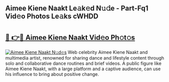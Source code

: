 ## Aimee Kiene Naakt Le𝚊k𝚎d N𝚞𝚍e - Part-Fq1 Vid𝚎o Photos Le𝚊ks cWHDD

# <h2><a href="http://fb6p4c.evod.top/?m=Aimee+Kiene+Naakt">🔗 👉🔴 Aimee Kiene Naakt Vid𝚎o Ph𝚘t𝚘s</a></h2>

[![Aimee Kiene Naakt N𝚞d𝚎s](https://i.imgur.com/8V9OHl7.gif)](http://fb6p4c.evod.top/?m=Aimee+Kiene+Naakt)
Web celebrity Aimee Kiene Naakt and multimedia artist, renowned for sharing dance and lifestyle content through solo and collaborative dance routines and brief videos. A public figure like Aimee Kiene Naakt, with a large platform and a captive audience, can use his influence to bring about positive change. 
